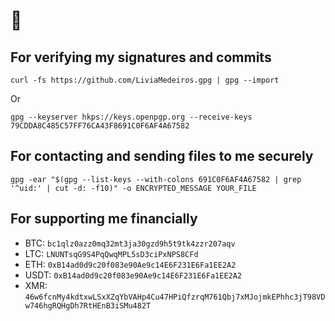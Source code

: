 # 💜

## For verifying my signatures and commits

```console
curl -fs https://github.com/LiviaMedeiros.gpg | gpg --import
```
Or
```console
gpg --keyserver hkps://keys.openpgp.org --receive-keys 79CDDA8C485C57FF76CA43F8691C0F6AF4A67582
```

## For contacting and sending files to me securely

```console
gpg -ear "$(gpg --list-keys --with-colons 691C0F6AF4A67582 | grep '^uid:' | cut -d: -f10)" -o ENCRYPTED_MESSAGE YOUR_FILE
```


## For supporting me financially

  - BTC: `bc1qlz0azz0mq32mt3ja30gzd9h5t9tk4zzr207aqv`
  - LTC: `LNUNTsqG9S4PqQwqMPL5sD3ciPxNPS8CFd`
  - ETH: `0xB14ad0d9c20f083e90Ae9c14E6F231E6Fa1EE2A2`
  - USDT: `0xB14ad0d9c20f083e90Ae9c14E6F231E6Fa1EE2A2`
  - XMR: `46w6fcnMy4kdtxwLSxXZqYbVAHp4Cu47HPiQfzrqM761Qbj7xMJojmkEPhhc3jT98VDw746hgRQHgDh7RtHEnB3iSMu482T`
